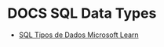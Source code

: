 # DOCS SQL Data Types 
- [SQL Tipos de Dados Microsoft Learn](https://learn.microsoft.com/en-us/sql/t-sql/data-types/data-types-transact-sql?source=recommendations&view=sql-server-ver16)
